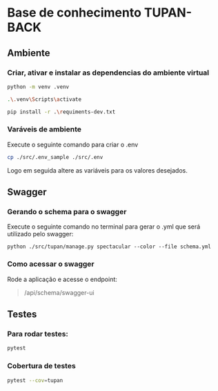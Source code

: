 # Base de conhecimento TUPAN-BACK

## Ambiente

### Criar, ativar e instalar as dependencias do ambiente virtual
```sh
python -m venv .venv
```
```sh
.\.venv\Scripts\activate
```
```sh
pip install -r .\requiments-dev.txt
```
### Varáveis de ambiente

Execute o seguinte comando para criar o .env
```bash
cp ./src/.env_sample ./src/.env
```
Logo em seguida altere as variáveis para os valores desejados.

## Swagger

### Gerando o schema para o swagger
Execute o seguinte comando no terminal para gerar o .yml que será utilizado pelo swagger:
```
python ./src/tupan/manage.py spectacular --color --file schema.yml
```

### Como acessar o swagger
Rode a aplicação e acesse o endpoint:
> /api/schema/swagger-ui

## Testes

### Para rodar testes:
```sh
pytest
```
### Cobertura de testes
```sh
pytest --cov=tupan
```